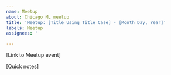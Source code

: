```yaml
---
name: Meetup
about: Chicago ML meetup
title: 'Meetup: [Title Using Title Case] - [Month Day, Year]'
labels: Meetup
assignees: ''

---
```


[Link to Meetup event]

[Quick notes]
